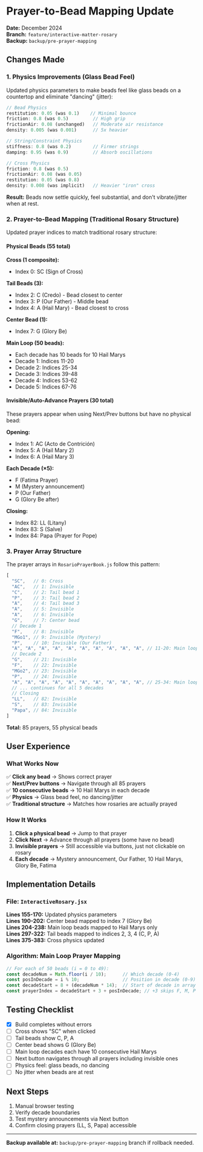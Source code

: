 # Prayer-to-Bead Mapping Update

**Date:** December 2024  
**Branch:** `feature/interactive-matter-rosary`  
**Backup:** `backup/pre-prayer-mapping`

## Changes Made

### 1. Physics Improvements (Glass Bead Feel)

Updated physics parameters to make beads feel like glass beads on a countertop and eliminate "dancing" (jitter):

```javascript
// Bead Physics
restitution: 0.05 (was 0.1)    // Minimal bounce
friction: 0.8 (was 0.5)         // High grip
frictionAir: 0.08 (unchanged)   // Moderate air resistance
density: 0.005 (was 0.001)      // 5x heavier

// String/Constraint Physics
stiffness: 0.8 (was 0.2)        // Firmer strings
damping: 0.95 (was 0.9)         // Absorb oscillations

// Cross Physics
friction: 0.8 (was 0.5)
frictionAir: 0.08 (was 0.05)
restitution: 0.05 (was 0.8)
density: 0.008 (was implicit)   // Heavier "iron" cross
```

**Result:** Beads now settle quickly, feel substantial, and don't vibrate/jitter when at rest.

### 2. Prayer-to-Bead Mapping (Traditional Rosary Structure)

Updated prayer indices to match traditional rosary structure:

#### Physical Beads (55 total)

**Cross (1 composite):**
- Index 0: SC (Sign of Cross)

**Tail Beads (3):**
- Index 2: C (Credo) - Bead closest to center
- Index 3: P (Our Father) - Middle bead
- Index 4: A (Hail Mary) - Bead closest to cross

**Center Bead (1):**
- Index 7: G (Glory Be)

**Main Loop (50 beads):**
- Each decade has 10 beads for 10 Hail Marys
- Decade 1: Indices 11-20
- Decade 2: Indices 25-34
- Decade 3: Indices 39-48
- Decade 4: Indices 53-62
- Decade 5: Indices 67-76

#### Invisible/Auto-Advance Prayers (30 total)

These prayers appear when using Next/Prev buttons but have no physical bead:

**Opening:**
- Index 1: AC (Acto de Contrición)
- Index 5: A (Hail Mary 2)
- Index 6: A (Hail Mary 3)

**Each Decade (×5):**
- F (Fatima Prayer)
- M (Mystery announcement)
- P (Our Father)
- G (Glory Be after)

**Closing:**
- Index 82: LL (Litany)
- Index 83: S (Salve)
- Index 84: Papa (Prayer for Pope)

### 3. Prayer Array Structure

The prayer arrays in `RosarioPrayerBook.js` follow this pattern:

```javascript
[
  "SC",   // 0: Cross
  "AC",   // 1: Invisible
  "C",    // 2: Tail bead 1
  "P",    // 3: Tail bead 2
  "A",    // 4: Tail bead 3
  "A",    // 5: Invisible
  "A",    // 6: Invisible
  "G",    // 7: Center bead
  // Decade 1
  "F",    // 8: Invisible
  "MGo1", // 9: Invisible (Mystery)
  "P",    // 10: Invisible (Our Father)
  "A", "A", "A", "A", "A", "A", "A", "A", "A", "A", // 11-20: Main loop beads 1-10
  // Decade 2
  "G",    // 21: Invisible
  "F",    // 22: Invisible
  "MGo2", // 23: Invisible
  "P",    // 24: Invisible
  "A", "A", "A", "A", "A", "A", "A", "A", "A", "A", // 25-34: Main loop beads 11-20
  // ... continues for all 5 decades
  // Closing
  "LL",   // 82: Invisible
  "S",    // 83: Invisible
  "Papa", // 84: Invisible
]
```

**Total:** 85 prayers, 55 physical beads

## User Experience

### What Works Now

✅ **Click any bead** → Shows correct prayer  
✅ **Next/Prev buttons** → Navigate through all 85 prayers  
✅ **10 consecutive beads** → 10 Hail Marys in each decade  
✅ **Physics** → Glass bead feel, no dancing/jitter  
✅ **Traditional structure** → Matches how rosaries are actually prayed  

### How It Works

1. **Click a physical bead** → Jump to that prayer
2. **Click Next** → Advance through all prayers (some have no bead)
3. **Invisible prayers** → Still accessible via buttons, just not clickable on rosary
4. **Each decade** → Mystery announcement, Our Father, 10 Hail Marys, Glory Be, Fatima

## Implementation Details

### File: `InteractiveRosary.jsx`

**Lines 155-170:** Updated physics parameters  
**Lines 190-202:** Center bead mapped to index 7 (Glory Be)  
**Lines 204-238:** Main loop beads mapped to Hail Marys only  
**Lines 297-322:** Tail beads mapped to indices 2, 3, 4 (C, P, A)  
**Lines 375-383:** Cross physics updated  

### Algorithm: Main Loop Prayer Mapping

```javascript
// For each of 50 beads (i = 0 to 49):
const decadeNum = Math.floor(i / 10);      // Which decade (0-4)
const posInDecade = i % 10;                // Position in decade (0-9)
const decadeStart = 8 + (decadeNum * 14);  // Start of decade in array
const prayerIndex = decadeStart + 3 + posInDecade; // +3 skips F, M, P
```

## Testing Checklist

- [x] Build completes without errors
- [ ] Cross shows "SC" when clicked
- [ ] Tail beads show C, P, A
- [ ] Center bead shows G (Glory Be)
- [ ] Main loop decades each have 10 consecutive Hail Marys
- [ ] Next button navigates through all prayers including invisible ones
- [ ] Physics feel: glass beads, no dancing
- [ ] No jitter when beads are at rest

## Next Steps

1. Manual browser testing
2. Verify decade boundaries
3. Test mystery announcements via Next button
4. Confirm closing prayers (LL, S, Papa) accessible

---

**Backup available at:** `backup/pre-prayer-mapping` branch if rollback needed.

